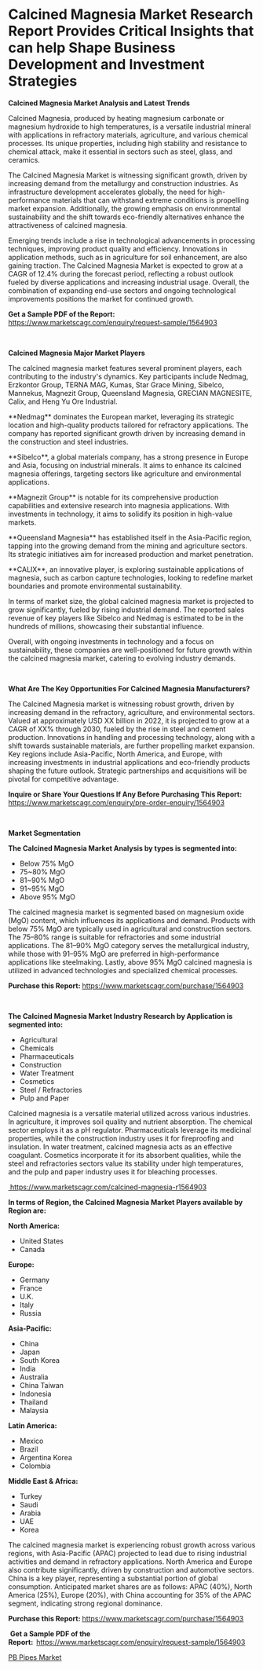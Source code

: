 <p><h1>Calcined Magnesia Market Research Report Provides Critical Insights that can help Shape Business Development and Investment Strategies</h1></p><p><strong>Calcined Magnesia Market Analysis and Latest Trends</strong></p>
<p><p>Calcined Magnesia, produced by heating magnesium carbonate or magnesium hydroxide to high temperatures, is a versatile industrial mineral with applications in refractory materials, agriculture, and various chemical processes. Its unique properties, including high stability and resistance to chemical attack, make it essential in sectors such as steel, glass, and ceramics.</p><p>The Calcined Magnesia Market is witnessing significant growth, driven by increasing demand from the metallurgy and construction industries. As infrastructure development accelerates globally, the need for high-performance materials that can withstand extreme conditions is propelling market expansion. Additionally, the growing emphasis on environmental sustainability and the shift towards eco-friendly alternatives enhance the attractiveness of calcined magnesia.</p><p>Emerging trends include a rise in technological advancements in processing techniques, improving product quality and efficiency. Innovations in application methods, such as in agriculture for soil enhancement, are also gaining traction. The Calcined Magnesia Market is expected to grow at a CAGR of 12.4% during the forecast period, reflecting a robust outlook fueled by diverse applications and increasing industrial usage. Overall, the combination of expanding end-use sectors and ongoing technological improvements positions the market for continued growth.</p></p>
<p><strong>Get a Sample PDF of the Report:&nbsp;</strong> <a href="https://www.marketscagr.com/enquiry/request-sample/1564903?utm_campaign=2304&utm_medium=2&utm_source=Github&utm_content=ia&utm_term=02042025&utm_id=calcined-magnesia">https://www.marketscagr.com/enquiry/request-sample/1564903</a></p>
<p>&nbsp;</p>
<p><strong>Calcined Magnesia Major Market Players</strong></p>
<p><p>The calcined magnesia market features several prominent players, each contributing to the industry's dynamics. Key participants include Nedmag, Erzkontor Group, TERNA MAG, Kumas, Star Grace Mining, Sibelco, Mannekus, Magnezit Group, Queensland Magnesia, GRECIAN MAGNESITE, Calix, and Heng Yu Ore Industrial.</p><p>**Nedmag** dominates the European market, leveraging its strategic location and high-quality products tailored for refractory applications. The company has reported significant growth driven by increasing demand in the construction and steel industries.</p><p>**Sibelco**, a global materials company, has a strong presence in Europe and Asia, focusing on industrial minerals. It aims to enhance its calcined magnesia offerings, targeting sectors like agriculture and environmental applications.</p><p>**Magnezit Group** is notable for its comprehensive production capabilities and extensive research into magnesia applications. With investments in technology, it aims to solidify its position in high-value markets.</p><p>**Queensland Magnesia** has established itself in the Asia-Pacific region, tapping into the growing demand from the mining and agriculture sectors. Its strategic initiatives aim for increased production and market penetration.</p><p>**CALIX**, an innovative player, is exploring sustainable applications of magnesia, such as carbon capture technologies, looking to redefine market boundaries and promote environmental sustainability.</p><p>In terms of market size, the global calcined magnesia market is projected to grow significantly, fueled by rising industrial demand. The reported sales revenue of key players like Sibelco and Nedmag is estimated to be in the hundreds of millions, showcasing their substantial influence.</p><p>Overall, with ongoing investments in technology and a focus on sustainability, these companies are well-positioned for future growth within the calcined magnesia market, catering to evolving industry demands.</p></p>
<p>&nbsp;</p>
<p><strong>What Are The Key Opportunities For Calcined Magnesia Manufacturers?</strong></p>
<p><p>The Calcined Magnesia market is witnessing robust growth, driven by increasing demand in the refractory, agriculture, and environmental sectors. Valued at approximately USD XX billion in 2022, it is projected to grow at a CAGR of XX% through 2030, fueled by the rise in steel and cement production. Innovations in handling and processing technology, along with a shift towards sustainable materials, are further propelling market expansion. Key regions include Asia-Pacific, North America, and Europe, with increasing investments in industrial applications and eco-friendly products shaping the future outlook. Strategic partnerships and acquisitions will be pivotal for competitive advantage.</p></p>
<p><strong>Inquire or Share Your Questions If Any Before Purchasing This Report:</strong> <a href="https://www.marketscagr.com/enquiry/pre-order-enquiry/1564903?utm_campaign=2304&utm_medium=2&utm_source=Github&utm_content=ia&utm_term=02042025&utm_id=calcined-magnesia">https://www.marketscagr.com/enquiry/pre-order-enquiry/1564903</a></p>
<p>&nbsp;</p>
<p><strong>Market Segmentation</strong></p>
<p><strong>The Calcined Magnesia Market Analysis by types is segmented into:</strong></p>
<p><ul><li>Below 75% MgO</li><li>75~80% MgO</li><li>81~90% MgO</li><li>91~95% MgO</li><li>Above 95% MgO</li></ul></p>
<p><p>The calcined magnesia market is segmented based on magnesium oxide (MgO) content, which influences its applications and demand. Products with below 75% MgO are typically used in agricultural and construction sectors. The 75–80% range is suitable for refractories and some industrial applications. The 81–90% MgO category serves the metallurgical industry, while those with 91–95% MgO are preferred in high-performance applications like steelmaking. Lastly, above 95% MgO calcined magnesia is utilized in advanced technologies and specialized chemical processes.</p></p>
<p><strong>Purchase this Report:&nbsp;</strong><a href="https://www.marketscagr.com/purchase/1564903?utm_campaign=2304&utm_medium=2&utm_source=Github&utm_content=ia&utm_term=02042025&utm_id=calcined-magnesia">https://www.marketscagr.com/purchase/1564903</a></p>
<p>&nbsp;</p>
<p><strong>The Calcined Magnesia Market Industry Research by Application is segmented into:</strong></p>
<p><ul><li>Agricultural</li><li>Chemicals</li><li>Pharmaceuticals</li><li>Construction</li><li>Water Treatment</li><li>Cosmetics</li><li>Steel / Refractories</li><li>Pulp and Paper</li></ul></p>
<p><p>Calcined magnesia is a versatile material utilized across various industries. In agriculture, it improves soil quality and nutrient absorption. The chemical sector employs it as a pH regulator. Pharmaceuticals leverage its medicinal properties, while the construction industry uses it for fireproofing and insulation. In water treatment, calcined magnesia acts as an effective coagulant. Cosmetics incorporate it for its absorbent qualities, while the steel and refractories sectors value its stability under high temperatures, and the pulp and paper industry uses it for bleaching processes.</p></p>
<p><a href="https://www.marketscagr.com/calcined-magnesia-r1564903?utm_campaign=2304&utm_medium=2&utm_source=Github&utm_content=ia&utm_term=02042025&utm_id=calcined-magnesia">&nbsp;https://www.marketscagr.com/calcined-magnesia-r1564903</a></p>
<p><strong>In terms of Region, the Calcined Magnesia Market Players available by Region are:</strong></p>
<p>
    <p> <strong> North America: </strong>
        <ul>
            <li>United States</li>
            <li>Canada</li>
        </ul>
        </p> 
    <p> <strong> Europe: </strong>
        <ul>
            <li>Germany</li>
            <li>France</li>
            <li>U.K.</li>
            <li>Italy</li>
            <li>Russia</li>
        </ul>
        </p> 
    <p> <strong> Asia-Pacific: </strong>
        <ul>
            <li>China</li>
            <li>Japan</li>
            <li>South Korea</li>
            <li>India</li>
            <li>Australia</li>
            <li>China Taiwan</li>
            <li>Indonesia</li>
            <li>Thailand</li>
            <li>Malaysia</li>
        </ul>
        </p> 
    <p> <strong> Latin America: </strong>
        <ul>
            <li>Mexico</li>
            <li>Brazil</li>
            <li>Argentina Korea</li>
            <li>Colombia</li>
        </ul>
        </p> 
    <p> <strong> Middle East & Africa: </strong>
        <ul>
            <li>Turkey</li>
            <li>Saudi</li>
            <li>Arabia</li>
            <li>UAE</li>
            <li>Korea</li>
        </ul>
    </p>
    </p>
<p><p>The calcined magnesia market is experiencing robust growth across various regions, with Asia-Pacific (APAC) projected to lead due to rising industrial activities and demand in refractory applications. North America and Europe also contribute significantly, driven by construction and automotive sectors. China is a key player, representing a substantial portion of global consumption. Anticipated market shares are as follows: APAC (40%), North America (25%), Europe (20%), with China accounting for 35% of the APAC segment, indicating strong regional dominance.</p></p>
<p><strong>Purchase this Report: </strong><a href="https://www.marketscagr.com/purchase/1564903?utm_campaign=2304&utm_medium=2&utm_source=Github&utm_content=ia&utm_term=02042025&utm_id=calcined-magnesia">https://www.marketscagr.com/purchase/1564903</a></p>
<p>&nbsp;<strong>Get a Sample PDF of the Report:&nbsp;&nbsp;</strong><a href="https://www.marketscagr.com/enquiry/request-sample/1564903?utm_campaign=2304&utm_medium=2&utm_source=Github&utm_content=ia&utm_term=02042025&utm_id=calcined-magnesia">https://www.marketscagr.com/enquiry/request-sample/1564903</a></p>
<p><strong></strong></p>
<p><p><a href="https://github.com/gullattedenna/Market-Research-Report-List-1/blob/main/pb-pipes-market.md?utm_campaign=2304&utm_medium=2&utm_source=Github&utm_content=ia&utm_term=02042025&utm_id=calcined-magnesia">PB Pipes Market</a></p></p>